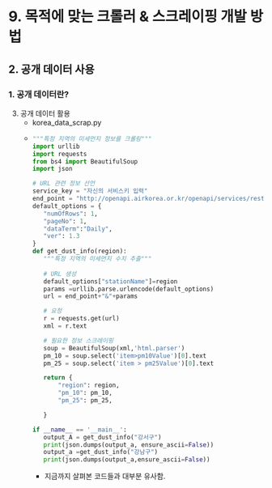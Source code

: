 # 9. 목적에 맞는 크롤러 & 스크레이핑 개발 방법
## 2. 공개 데이터 사용
### 1. 공개 데이터란?
3. 공개 데이터 활용
   - korea_data_scrap.py
   - ```python
     """특정 지역의 미세먼지 정보를 크롤링"""
     import urllib
     import requests
     from bs4 import BeautifulSoup
     import json

     # URL 관련 정보 선언
     service_key = "자신의 서비스키 입력"
     end_point = "http://openapi.airkorea.or.kr/openapi/services/rest/ArpltnTnforInqquireSvc/getMsrstnAcctoRltmMesureDnsty?serviceKey=" + service_key
     default_options = {
        "numOfRows": 1, 
        "pageNo": 1,
        "dataTerm":"Daily",
        "ver": 1.3
     }
     def get_dust_info(region):
        """특정 지역의 미세먼지 수치 추출"""
        
        # URL 생성
        default_options["stationName"]=region
        params =urllib.parse.urlencode(default_options)
        url = end_point+"&"+params

        # 요청
        r = requests.get(url)
        xml = r.text

        # 필요한 정보 스크레이핑
        soup = BeautifulSoup(xml,'html.parser')
        pm_10 = soup.select('item>pm10Value')[0].text
        pm_25 = soup.select('item > pm25Value')[0].text

        return {
            "region": region,
            "pm_10": pm_10,
            "pm_25": pm_25,

        }

     if __name__ == '__main__':
        output_A = get_dust_info("강서구")
        print(json.dumps(output_a, ensure_ascii=False))
        output_a =get_dust_info("강남구")
        print(json.dumps(output_a,ensure_ascii=False))

     ```
     - 지금까지 살펴본 코드들과 대부분 유사함.